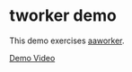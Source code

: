 # tworker demo

This demo exercises [aaworker](https://github.com/aatree/aaworker).

[Demo Video](http://aatree.github.io/videos/tworker.html)
